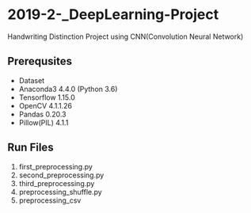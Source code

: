 # 2019-2-_DeepLearning-Project
Handwriting Distinction Project using CNN(Convolution Neural Network)

## Prerequsites
- Dataset
- Anaconda3 4.4.0 (Python 3.6)
- Tensorflow 1.15.0
- OpenCV 4.1.1.26
- Pandas 0.20.3
- Pillow(PIL) 4.1.1

## Run Files
1. first_preprocessing.py
2. second_preprocessing.py
3. third_preprocessing.py
4. preprocessing_shuffle.py
5. preprocessing_csv
